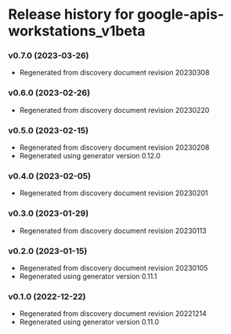 # Release history for google-apis-workstations_v1beta

### v0.7.0 (2023-03-26)

* Regenerated from discovery document revision 20230308

### v0.6.0 (2023-02-26)

* Regenerated from discovery document revision 20230220

### v0.5.0 (2023-02-15)

* Regenerated from discovery document revision 20230208
* Regenerated using generator version 0.12.0

### v0.4.0 (2023-02-05)

* Regenerated from discovery document revision 20230201

### v0.3.0 (2023-01-29)

* Regenerated from discovery document revision 20230113

### v0.2.0 (2023-01-15)

* Regenerated from discovery document revision 20230105
* Regenerated using generator version 0.11.1

### v0.1.0 (2022-12-22)

* Regenerated from discovery document revision 20221214
* Regenerated using generator version 0.11.0

